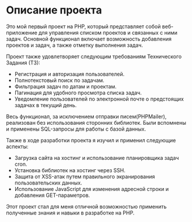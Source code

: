 # Описание проекта

Это мой первый проект на PHP, который представляет собой веб-приложение для управления списком проектов и связанных с ними задач. Основной функционал включает возможность добавления проектов и задач, а также отметку выполнения задач.

Проект также удовлетворяет следующим требованиям Технического Задания (ТЗ):

- Регистрация и авторизация пользователей.
- Полнотекстовый поиск по задачам.
- Фильтрация задач по датам и проектам.
- Пагинация для удобного просмотра списка задач.
- Уведомление пользователей по электронной почте о предстоящих задачах в текущий день.

Весь функционал, за исключением отправки писем(PHPMailer), реализован без использования сторонних библиотек. Были вспомнены и применены SQL-запросы для работы с базой данных.

Также в ходе разработки проекта я изучил и применил следующие аспекты:

- Загрузка сайта на хостинг и использование планировщика задач cron.
- Установка библиотек на хостинг через SSH.
- Защита от XSS-атак путем правильного экранирования пользовательских данных.
- Использование JavaScript для изменения адресной строки и добавления GET-параметров.

Этот проект стал для меня отличной возможностью применить полученные знания и навыки в разработке на PHP.
